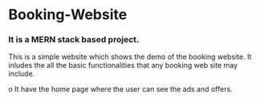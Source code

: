 # Booking-Website

### It is a MERN stack based project. 

This is a simple website which shows the demo of the booking website. It inludes the all the basic functionalities that any booking web site may include. 

o It have the home page where the user can see the ads and offers. 

